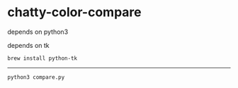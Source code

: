 # chatty-color-compare

depends on python3

depends on tk

`brew install python-tk`


-----

`python3 compare.py`
